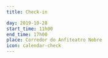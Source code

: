 ```yaml
---
title: Check-in

day: 2019-10-28
start_time: 11h00
end_time: 17h00
place: Corredor do Anfiteatro Nobre
icon: calendar-check
---
```


